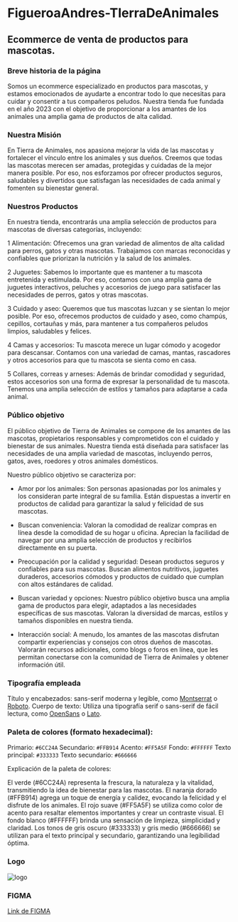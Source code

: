 # FigueroaAndres-TIerraDeAnimales

## Ecommerce de venta de productos para mascotas.

### Breve historia de la página

Somos un ecommerce especializado en productos para mascotas, y estamos emocionados de ayudarte a encontrar todo lo que necesitas para cuidar y consentir a tus compañeros peludos. Nuestra tienda fue fundada en el año 2023 con el objetivo de proporcionar a los amantes de los animales una amplia gama de productos de alta calidad.

### Nuestra Misión

En Tierra de Animales, nos apasiona mejorar la vida de las mascotas y fortalecer el vínculo entre los animales y sus dueños. Creemos que todas las mascotas merecen ser amadas, protegidas y cuidadas de la mejor manera posible. Por eso, nos esforzamos por ofrecer productos seguros, saludables y divertidos que satisfagan las necesidades de cada animal y fomenten su bienestar general.

### Nuestros Productos

En nuestra tienda, encontrarás una amplia selección de productos para mascotas de diversas categorías, incluyendo:

1 Alimentación: Ofrecemos una gran variedad de alimentos de alta calidad para perros, gatos y otras mascotas. Trabajamos con marcas reconocidas y confiables que priorizan la nutrición y la salud de los animales.

2 Juguetes: Sabemos lo importante que es mantener a tu mascota entretenida y estimulada. Por eso, contamos con una amplia gama de juguetes interactivos, peluches y accesorios de juego para satisfacer las necesidades de perros, gatos y otras mascotas.

3 Cuidado y aseo: Queremos que tus mascotas luzcan y se sientan lo mejor posible. Por eso, ofrecemos productos de cuidado y aseo, como champús, cepillos, cortauñas y más, para mantener a tus compañeros peludos limpios, saludables y felices.

4 Camas y accesorios: Tu mascota merece un lugar cómodo y acogedor para descansar. Contamos con una variedad de camas, mantas, rascadores y otros accesorios para que tu mascota se sienta como en casa.

5 Collares, correas y arneses: Además de brindar comodidad y seguridad, estos accesorios son una forma de expresar la personalidad de tu mascota. Tenemos una amplia selección de estilos y tamaños para adaptarse a cada animal.

### Público objetivo

El público objetivo de Tierra de Animales se compone de los amantes de las mascotas, propietarios responsables y comprometidos con el cuidado y bienestar de sus animales. Nuestra tienda está diseñada para satisfacer las necesidades de una amplia variedad de mascotas, incluyendo perros, gatos, aves, roedores y otros animales domésticos.

Nuestro público objetivo se caracteriza por:

- Amor por los animales: Son personas apasionadas por los animales y los consideran parte integral de su familia. Están dispuestas a invertir en productos de calidad para garantizar la salud y felicidad de sus mascotas.

- Buscan conveniencia: Valoran la comodidad de realizar compras en línea desde la comodidad de su hogar u oficina. Aprecian la facilidad de navegar por una amplia selección de productos y recibirlos directamente en su puerta.

- Preocupación por la calidad y seguridad: Desean productos seguros y confiables para sus mascotas. Buscan alimentos nutritivos, juguetes duraderos, accesorios cómodos y productos de cuidado que cumplan con altos estándares de calidad.

- Buscan variedad y opciones: Nuestro público objetivo busca una amplia gama de productos para elegir, adaptados a las necesidades específicas de sus mascotas. Valoran la diversidad de marcas, estilos y tamaños disponibles en nuestra tienda.

- Interacción social: A menudo, los amantes de las mascotas disfrutan compartir experiencias y consejos con otros dueños de mascotas. Valorarán recursos adicionales, como blogs o foros en línea, que les permitan conectarse con la comunidad de Tierra de Animales y obtener información útil.

### Tipografía empleada



Título y encabezados: sans-serif moderna y legible, como [Montserrat](https://fonts.google.com/specimen/Montserrat?query=montserrat) o [Roboto](https://fonts.google.com/specimen/Roboto?query=roboto).
Cuerpo de texto: Utiliza una tipografía serif o sans-serif de fácil lectura, como [OpenSans](https://fonts.google.com/specimen/Open+Sans?query=open+sans) o [Lato](https://fonts.google.com/specimen/Lato?query=lato).

### Paleta de colores (formato hexadecimal):

Primario: `#6CC24A`
Secundario: `#FFB914`
Acento: `#FF5A5F`
Fondo: `#FFFFFF`
Texto principal: `#333333`
Texto secundario: `#666666`

Explicación de la paleta de colores:

El verde (#6CC24A) representa la frescura, la naturaleza y la vitalidad, transmitiendo la idea de bienestar para las mascotas.
El naranja dorado (#FFB914) agrega un toque de energía y calidez, evocando la felicidad y el disfrute de los animales.
El rojo suave (#FF5A5F) se utiliza como color de acento para resaltar elementos importantes y crear un contraste visual.
El fondo blanco (#FFFFFF) brinda una sensación de limpieza, simplicidad y claridad.
Los tonos de gris oscuro (#333333) y gris medio (#666666) se utilizan para el texto principal y secundario, garantizando una legibilidad óptima.


### Logo

![logo](/logoSongLab.png)

### FIGMA

[Link de FIGMA](https://www.figma.com/file/cmY7sm7rqblH55DEDY97GN/Song-Lab-wireframe?node-id=4%3A4)


